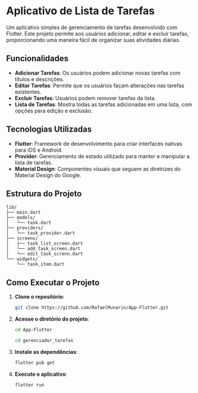 
# Aplicativo de Lista de Tarefas

Um aplicativo simples de gerenciamento de tarefas desenvolvido com Flutter. Este projeto permite aos usuários adicionar, editar e excluir tarefas, proporcionando uma maneira fácil de organizar suas atividades diárias.

## Funcionalidades

- **Adicionar Tarefas**: Os usuários podem adicionar novas tarefas com títulos e descrições.
- **Editar Tarefas**: Permite que os usuários façam alterações nas tarefas existentes.
- **Excluir Tarefas**: Usuários podem remover tarefas da lista.
- **Lista de Tarefas**: Mostra todas as tarefas adicionadas em uma lista, com opções para edição e exclusão.

## Tecnologias Utilizadas

- **Flutter**: Framework de desenvolvimento para criar interfaces nativas para iOS e Android.
- **Provider**: Gerenciamento de estado utilizado para manter e manipular a lista de tarefas.
- **Material Design**: Componentes visuais que seguem as diretrizes do Material Design do Google.

## Estrutura do Projeto
```
lib/
├── main.dart
├── models/
│   └── task.dart
├── providers/
│   └── task_provider.dart
├── screens/
│   ├── task_list_screen.dart
│   └── add_task_screen.dart
│   └── edit_task_screnn.dart
└── widgets/
    └── task_item.dart
```

## Como Executar o Projeto

1. **Clone o repositório**:
   ```bash
   git clone https://github.com/RafaelMunarin/App-Flutter.git
   ```

2. **Acesse o diretório do projeto**:
   ```bash
   cd App-Flutter
   ```
   ```bash
   cd gerenciador_tarefas
   ```

3. **Instale as dependências**:
   ```bash
   flutter pub get
   ```

4. **Execute o aplicativo**:
   ```bash
   flutter run
   ```